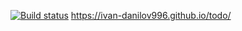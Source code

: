 [![Build status](https://ci.appveyor.com/api/projects/status/ignis4olcwiwnc5m/branch/main?svg=true)](https://ci.appveyor.com/project/Ivan-Danilov996/todo/branch/main)
https://ivan-danilov996.github.io/todo/